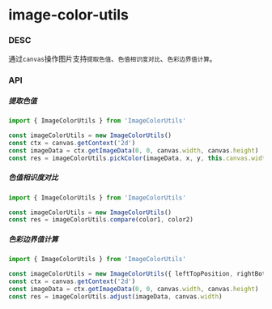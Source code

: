 # image-color-utils

### DESC
通过`canvas`操作图片支持`提取色值`、`色值相识度对比`、`色彩边界值计算`。

### API
##### 提取色值
```javascript
import { ImageColorUtils } from 'ImageColorUtils'

const imageColorUtils = new ImageColorUtils()
const ctx = canvas.getContext('2d')
const imageData = ctx.getImageData(0, 0, canvas.width, canvas.height)
const res = imageColorUtils.pickColor(imageData, x, y, this.canvas.width)
```

##### 色值相识度对比
```javascript
import { ImageColorUtils } from 'ImageColorUtils'

const imageColorUtils = new ImageColorUtils()
const res = imageColorUtils.compare(color1, color2)
```

##### 色彩边界值计算
```javascript
import { ImageColorUtils } from 'ImageColorUtils'

const imageColorUtils = new ImageColorUtils({ leftTopPosition, rightBottomPosition })
const ctx = canvas.getContext('2d')
const imageData = ctx.getImageData(0, 0, canvas.width, canvas.height)
const res = imageColorUtils.adjust(imageData, canvas.width)
```
